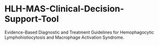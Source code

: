 # HLH-MAS-Clinical-Decision-Support-Tool
Evidence-Based Diagnostic and Treatment Guidelines for Hemophagocytic Lymphohistiocytosis and Macrophage Activation Syndrome. 
